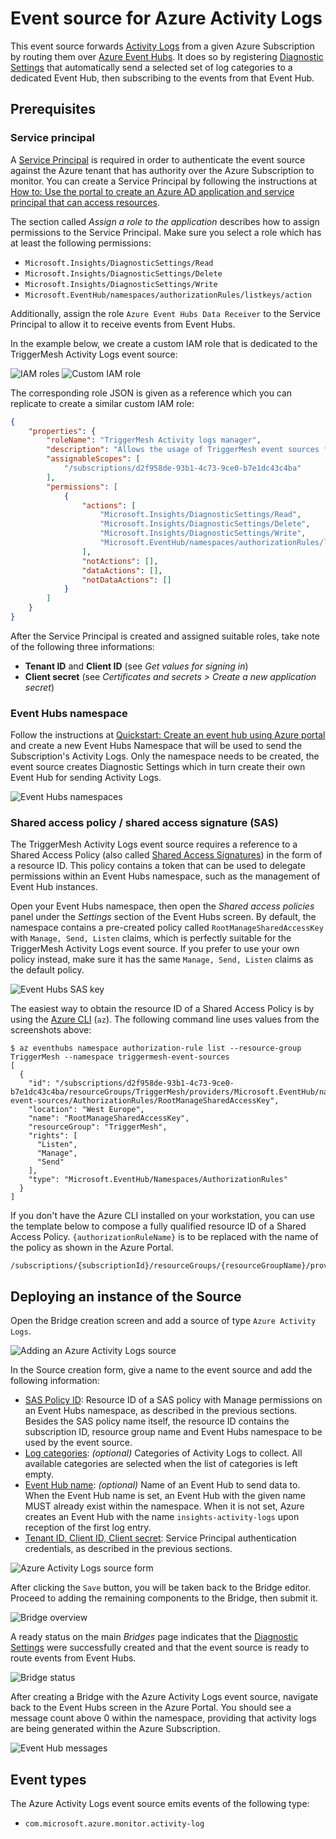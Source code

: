 # Event source for Azure Activity Logs

This event source forwards [Activity Logs][activity-logs] from a given Azure Subscription by routing them over [Azure
Event Hubs][eventhubs]. It does so by registering [Diagnostic Settings][diag-settings] that automatically send a
selected set of log categories to a dedicated Event Hub, then subscribing to the events from that Event Hub.

## Prerequisites

### Service principal

A [Service Principal][sp] is required in order to authenticate the event source against the Azure tenant that has
authority over the Azure Subscription to monitor. You can create a Service Principal by following the instructions at
[How to: Use the portal to create an Azure AD application and service principal that can access resources][sp-create].

The section called _Assign a role to the application_ describes how to assign permissions to the Service Principal. Make
sure you select a role which has at least the following permissions:

- `Microsoft.Insights/DiagnosticSettings/Read`
- `Microsoft.Insights/DiagnosticSettings/Delete`
- `Microsoft.Insights/DiagnosticSettings/Write`
- `Microsoft.EventHub/namespaces/authorizationRules/listkeys/action`

Additionally, assign the role `Azure Event Hubs Data Receiver` to the Service Principal to allow it to receive events
from Event Hubs.

In the example below, we create a custom IAM role that is dedicated to the TriggerMesh Activity Logs event source:

![IAM roles](../images/azureactivitylogs-source/iam-1.png)
![Custom IAM role](../images/azureactivitylogs-source/iam-2.png)

The corresponding role JSON is given as a reference which you can replicate to create a similar custom IAM role:

```json
{
    "properties": {
        "roleName": "TriggerMesh Activity logs manager",
        "description": "Allows the usage of TriggerMesh event sources for Azure Activity Logs.",
        "assignableScopes": [
            "/subscriptions/d2f958de-93b1-4c73-9ce0-b7e1dc43c4ba"
        ],
        "permissions": [
            {
                "actions": [
                    "Microsoft.Insights/DiagnosticSettings/Read",
                    "Microsoft.Insights/DiagnosticSettings/Delete",
                    "Microsoft.Insights/DiagnosticSettings/Write",
                    "Microsoft.EventHub/namespaces/authorizationRules/listkeys/action"
                ],
                "notActions": [],
                "dataActions": [],
                "notDataActions": []
            }
        ]
    }
}
```

After the Service Principal is created and assigned suitable roles, take note of the following three informations:

* **Tenant ID** and **Client ID** (see _Get values for signing in_)
* **Client secret** (see _Certificates and secrets > Create a new application secret_)

### Event Hubs namespace

Follow the instructions at [Quickstart: Create an event hub using Azure portal][eventhubs-create] and create a new Event
Hubs Namespace that will be used to send the Subscription's Activity Logs. Only the namespace needs to be created, the
event source creates Diagnostic Settings which in turn create their own Event Hub for sending Activity Logs.

![Event Hubs namespaces](../images/azureactivitylogs-source/eventhubs-ns.png)

### Shared access policy / shared access signature (SAS)

The TriggerMesh Activity Logs event source requires a reference to a Shared Access Policy (also called [Shared Access
Signatures][sas]) in the form of a resource ID. This policy contains a token that can be used to delegate permissions
within an Event Hubs namespace, such as the management of Event Hub instances.

Open your Event Hubs namespace, then open the _Shared access policies_ panel under the _Settings_ section of the Event
Hubs screen. By default, the namespace contains a pre-created policy called `RootManageSharedAccessKey` with `Manage,
Send, Listen` claims, which is perfectly suitable for the TriggerMesh Activity Logs event source. If you prefer to use
your own policy instead, make sure it has the same `Manage, Send, Listen` claims as the default policy.

![Event Hubs SAS key](../images/azureactivitylogs-source/eventhubs-sas-key.png)

The easiest way to obtain the resource ID of a Shared Access Policy is by using the [Azure CLI][azure-cli] (`az`). The
following command line uses values from the screenshots above:

```console
$ az eventhubs namespace authorization-rule list --resource-group TriggerMesh --namespace triggermesh-event-sources
[
  {
    "id": "/subscriptions/d2f958de-93b1-4c73-9ce0-b7e1dc43c4ba/resourceGroups/TriggerMesh/providers/Microsoft.EventHub/namespaces/triggermesh-event-sources/AuthorizationRules/RootManageSharedAccessKey",
    "location": "West Europe",
    "name": "RootManageSharedAccessKey",
    "resourceGroup": "TriggerMesh",
    "rights": [
      "Listen",
      "Manage",
      "Send"
    ],
    "type": "Microsoft.EventHub/Namespaces/AuthorizationRules"
  }
]
```

If you don't have the Azure CLI installed on your workstation, you can use the template below to compose a fully
qualified resource ID of a Shared Access Policy. `{authorizationRuleName}` is to be replaced with the name of the policy
as shown in the Azure Portal.

```
/subscriptions/{subscriptionId}/resourceGroups/{resourceGroupName}/providers/Microsoft.EventHub/namespaces/{namespaceName}/authorizationRules/{authorizationRuleName}
```

## Deploying an instance of the Source

Open the Bridge creation screen and add a source of type `Azure Activity Logs`.

![Adding an Azure Activity Logs source](../images/azureactivitylogs-source/create-bridge-1.png)

In the Source creation form, give a name to the event source and add the following information:

* [SAS Policy ID][sas-policy]: Resource ID of a SAS policy with Manage permissions on an Event Hubs namespace, as
  described in the previous sections. Besides the SAS policy name itself, the resource ID contains the subscription ID,
  resource group name and Event Hubs namespace to be used by the event source.
* [Log categories][log-categories]: _(optional)_ Categories of Activity Logs to collect. All available categories are
  selected when the list of categories is left empty.
* [Event Hub name][eventhubs-create]: _(optional)_ Name of an Event Hub to send data to. When the Event Hub name is
  set, an Event Hub with the given name MUST already exist within the namespace. When it is not set, Azure creates an
  Event Hub with the name `insights-activity-logs` upon reception of the first log entry.
* [Tenant ID, Client ID, Client secret][sp-create]: Service Principal authentication credentials, as described in the
  previous sections.

![Azure Activity Logs source form](../images/azureactivitylogs-source/create-bridge-2.png)

After clicking the `Save` button, you will be taken back to the Bridge editor. Proceed to adding the remaining
components to the Bridge, then submit it.

![Bridge overview](../images/azureactivitylogs-source/create-bridge-3.png)

A ready status on the main _Bridges_ page indicates that the [Diagnostic Settings][diag-settings] were successfully
created and that the event source is ready to route events from Event Hubs.

![Bridge status](../images/awseventbridge-target/create-bridge-4.png)

After creating a Bridge with the Azure Activity Logs event source, navigate back to the Event Hubs screen in the Azure
Portal. You should see a message count above 0 within the namespace, providing that activity logs are being generated
within the Azure Subscription.

![Event Hub messages](../images/azureactivitylogs-source/eventhub-1.png)

## Event types

The Azure Activity Logs event source emits events of the following type:

* `com.microsoft.azure.monitor.activity-log`

[activity-logs]: https://docs.microsoft.com/en-us/azure/azure-monitor/platform/activity-log
[diag-settings]: https://docs.microsoft.com/en-us/azure/azure-monitor/platform/diagnostic-settings

[sp]: https://docs.microsoft.com/en-us/azure/active-directory/develop/app-objects-and-service-principals
[sp-create]: https://docs.microsoft.com/en-us/azure/active-directory/develop/howto-create-service-principal-portal

[eventhubs]: https://docs.microsoft.com/en-us/azure/event-hubs/
[eventhubs-create]: https://docs.microsoft.com/en-us/azure/event-hubs/event-hubs-create

[azure-cli]: https://docs.microsoft.com/en-us/cli/azure
[sas]: https://docs.microsoft.com/en-us/azure/storage/common/storage-sas-overview

[sas-policy]: https://docs.microsoft.com/en-us/azure/event-hubs/authorize-access-shared-access-signature
[log-categories]: https://docs.microsoft.com/en-us/azure/azure-monitor/platform/activity-log-schema#categories
